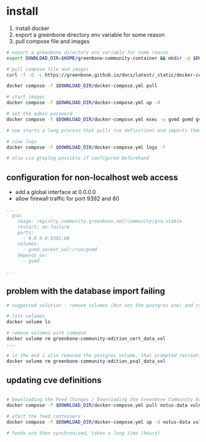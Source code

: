 # install

1. install docker
2. export a greenbone directory env variable for some reason
2. pull compose file and images

```sh
# export a greenbone directory env variable for some reason
export DOWNLOAD_DIR=$HOME/greenbone-community-container && mkdir -p $DOWNLOAD_DIR

# pull compose file and images
curl -f -O -L https://greenbone.github.io/docs/latest/_static/docker-compose.yml --output-dir "$DOWNLOAD_DIR"

docker compose -f $DOWNLOAD_DIR/docker-compose.yml pull

# start images
docker compose -f $DOWNLOAD_DIR/docker-compose.yml up -d

# set the admin password
docker compose -f $DOWNLOAD_DIR/docker-compose.yml exec -u gvmd gvmd gvmd --user=admin --new-password='<password>'

# now starts a long process that pulls cve definitions and imports them into a postgres database

# view logs
docker compose -f $DOWNLOAD_DIR/docker-compose.yml logs -f

# also via graylog possible if configured beforehand
```

## configuration for non-localhost web access

- add a global interface at 0.0.0.0
- allow firewall traffic for port 9392 and 80

```yaml
...
  gsa:
    image: registry.community.greenbone.net/community/gsa:stable
    restart: on-failure
    ports:
      - 0.0.0.0:9392:80
    volumes:
      - gvmd_socket_vol:/run/gvmd
    depends_on:
      - gvmd

...
```

## problem with the database import failing

```sh
# suggested solution - remove volumes (but not the postgres one) and start again

# list volumes
docker volume ls

# remove volumes with command
docker volume rm greenbone-community-edition_cert_data_vol
...

# in the end i also removed the postgres volume, that prompted recreation, that probably did it...
docker volume rm greenbone-community-edition_psql_data_vol
```

## updating cve definitions

```sh

# Downloading the Feed Changes / Downloading the Greenbone Community Edition feed data containers
docker compose -f $DOWNLOAD_DIR/docker-compose.yml pull notus-data vulnerability-tests scap-data dfn-cert-data cert-bund-data report-formats data-objects

# start the feed containers
docker compose -f $DOWNLOAD_DIR/docker-compose.yml up -d notus-data vulnerability-tests scap-data dfn-cert-data cert-bund-data report-formats data-objects

# feeds are then synchronised, takes a long time (hours)
```
